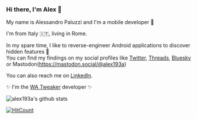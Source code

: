 ### Hi there, I'm Alex 👋

My name is Alessandro Paluzzi and I'm a mobile developer 📱 

I'm from Italy 🇮🇹, living in Rome. 

In my spare time, I like to reverse-engineer Android applications to discover hidden features 👀   
You can find my findings on my social profiles like [Twitter](https://twitter.com/alex193a), [Threads](https://threads.com/@alex193a), [Bluesky](https://bsky.app/profile/alex193a.dev) or Mastodon(https://mastodon.social/@alex193a)

You can also reach me on [LinkedIn](https://www.linkedin.com/in/alex193a/).

✨ I'm the [WA Tweaker](https://watweaker.com) developer ✨

![alex193a's github stats](https://github-readme-stats.vercel.app/api?username=alex193a&count_private=true&show_icons=true&include_all_commits=true)

[![HitCount](http://hits.dwyl.com/alex193a/alex193a/alex193a.svg)](http://hits.dwyl.com/alex193a/alex193a/alex193a)
